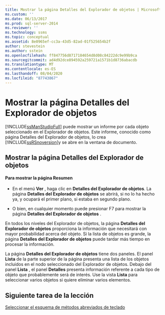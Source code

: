 ```yaml
---
title: Mostrar la página Detalles del Explorador de objetos | Microsoft Docs
ms.custom: ''
ms.date: 06/13/2017
ms.prod: sql-server-2014
ms.reviewer: ''
ms.technology: ssms
ms.topic: conceptual
ms.assetid: 8e0965ef-cc3a-43d5-82ad-01f525654b2f
author: stevestein
ms.author: sstein
ms.openlocfilehash: ff847756d8717184654d8d08c84222dc9e99b9ca
ms.sourcegitcommit: ad4d92dce894592a259721a1571b1d8736abacdb
ms.translationtype: MT
ms.contentlocale: es-ES
ms.lasthandoff: 08/04/2020
ms.locfileid: "87743867"
---
```

# <a name="show-the-object-explorer-details-page"></a>Mostrar la página Detalles del Explorador de objetos
  [!INCLUDE[ssManStudioFull](../../includes/ssmanstudiofull-md.md)] puede mostrar un informe por cada objeto seleccionado en el Explorador de objetos. Este informe, conocido como página Detalles del Explorador de objetos, lo crea [!INCLUDE[ssRSnoversion](../../includes/ssrsnoversion-md.md)]y se abre en la ventana de documento.  
  
## <a name="showing-the-object-explorer-details-page"></a>Mostrar la página Detalles del Explorador de objetos  
  
#### <a name="to-show-the-summary-page"></a>Para mostrar la página Resumen  
  
-   En el menú **Ver** , haga clic en **Detalles del Explorador de objetos**. La página **Detalles del Explorador de objetos** se abrirá, si no lo ha hecho ya, y ocupará el primer plano, si estaba en segundo plano.  
  
-   O bien, en cualquier momento puede presionar F7 para mostrar la página **Detalles del Explorador de objetos** .  
  
 En todos los niveles del Explorador de objetos, la página **Detalles del Explorador de objetos** proporciona la información que necesitará con mayor probabilidad acerca del objeto. Si la lista de objetos es grande, la página **Detalles del Explorador de objetos** puede tardar más tiempo en procesar la información.  
  
 La página **Detalles del Explorador de objetos** tiene dos paneles. El panel **Lista** de la parte superior de la página presenta una lista de los objetos incluidos en el nodo seleccionado del Explorador de objetos. Debajo del panel **Lista** , el panel **Detalles** presenta información referente a cada tipo de objeto que probablemente será de interés. Use la vista **Lista** para seleccionar varios objetos si quiere eliminar varios elementos.  
  
## <a name="next-task-in-lesson"></a>Siguiente tarea de la lección  
 [Seleccionar el esquema de métodos abreviados de teclado](lesson-1-6-select-the-keyboard-shortcut-scheme.md)  
  
  
